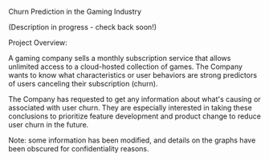 Churn Prediction in the Gaming Industry


(Description in progress - check back soon!)


Project Overview:

A gaming company sells a monthly subscription service that allows unlimited access to a cloud-hosted collection of games.  The Company wants to know what characteristics or user behaviors are strong predictors of users canceling their subscription (churn).

The Company has requested to get any information about what's causing or associated with user churn.  They are especially interested in taking these conclusions to prioritize feature development and product change to reduce user churn in the future.

Note:  some information has been modified, and details on the graphs have been obscured for confidentiality reasons.
